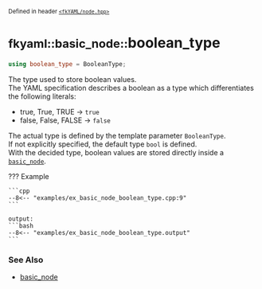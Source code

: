 <small>Defined in header [`<fkYAML/node.hpp>`](https://github.com/fktn-k/fkYAML/blob/develop/include/fkYAML/node.hpp)</small>

# <small>fkyaml::basic_node::</small>boolean_type

```cpp
using boolean_type = BooleanType;
```

The type used to store boolean values.  
The YAML specification describes a boolean as a type which differentiates the following literals:

* true, True, TRUE -> `true`
* false, False, FALSE -> `false`

The actual type is defined by the template parameter `BooleanType`.  
If not explicitly specified, the default type `bool` is defined.  
With the decided type, boolean values are stored directly inside a [`basic_node`](index.md).  

??? Example

    ```cpp
    --8<-- "examples/ex_basic_node_boolean_type.cpp:9"
    ```

    output:
    ```bash
    --8<-- "examples/ex_basic_node_boolean_type.output"
    ```

### **See Also**

* [basic_node](index.md)
